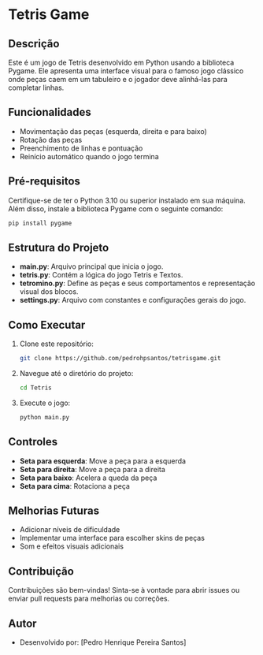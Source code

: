 # Tetris Game

## Descrição
Este é um jogo de Tetris desenvolvido em Python usando a biblioteca Pygame. Ele apresenta uma interface visual para o famoso jogo clássico onde peças caem em um tabuleiro e o jogador deve alinhá-las para completar linhas.

## Funcionalidades
- Movimentação das peças (esquerda, direita e para baixo)
- Rotação das peças
- Preenchimento de linhas e pontuação
- Reinício automático quando o jogo termina

## Pré-requisitos
Certifique-se de ter o Python 3.10 ou superior instalado em sua máquina. Além disso, instale a biblioteca Pygame com o seguinte comando:

```bash
pip install pygame
```

## Estrutura do Projeto
- **main.py**: Arquivo principal que inicia o jogo.
- **tetris.py**: Contém a lógica do jogo Tetris e Textos.
- **tetromino.py**: Define as peças e seus comportamentos e representação visual dos blocos.
- **settings.py**: Arquivo com constantes e configurações gerais do jogo.

## Como Executar
1. Clone este repositório:
   ```bash
   git clone https://github.com/pedrohpsantos/tetrisgame.git
   ```
2. Navegue até o diretório do projeto:
   ```bash
   cd Tetris
   ```
3. Execute o jogo:
   ```bash
   python main.py
   ```

## Controles
- **Seta para esquerda**: Move a peça para a esquerda
- **Seta para direita**: Move a peça para a direita
- **Seta para baixo**: Acelera a queda da peça
- **Seta para cima**: Rotaciona a peça

## Melhorias Futuras
- Adicionar níveis de dificuldade
- Implementar uma interface para escolher skins de peças
- Som e efeitos visuais adicionais

## Contribuição
Contribuições são bem-vindas! Sinta-se à vontade para abrir issues ou enviar pull requests para melhorias ou correções.

## Autor
- Desenvolvido por: [Pedro Henrique Pereira Santos]
